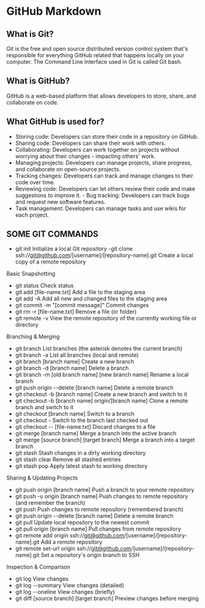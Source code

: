 # GitHub Markdown 

## What is Git?
Git is the free and open source distributed version control system that's responsible for everything GitHub related that happens locally on your computer.
The Command Line Interface used in Git is called Git bash.
## What is GitHub?
GitHub is a web-based platform that allows developers to store, share, and collaborate on code.

## What GitHub is used for?
- Storing code: Developers can store their code in a repository on GitHub. 
- Sharing code: Developers can share their work with others. 
- Collaborating: Developers can work together on projects without worrying about their changes - impacting others' work. 
- Managing projects: Developers can manage projects, share progress, and collaborate on open-source projects. 
- Tracking changes: Developers can track and manage changes to their code over time. 
- Reviewing code: Developers can let others review their code and make suggestions to improve it. - Bug tracking: Developers can track bugs and request new software features. 
- Task management: Developers can manage tasks and use wikis for each project.

## SOME GIT COMMANDS
- git init	Initialize a local Git repository
-git clone ssh://git@github.com/[username]/[repository-name].git	Create a local copy of a remote repository

Basic Snapshotting
- git status	Check status
- git add [file-name.txt]	Add a file to the staging area
- git add -A	Add all new and changed files to the staging area
- git commit -m "[commit message]"	Commit changes
- git rm -r [file-name.txt]	Remove a file (or folder)
- git remote -v	View the remote repository of the currently working file or directory

Branching & Merging
- git branch	List branches (the asterisk denotes the current branch)
- git branch -a	List all branches (local and remote)
- git branch [branch name]	Create a new branch
- git branch -d [branch name]	Delete a branch
- git branch -m [old branch name] [new branch name]	Rename a local branch
- git push origin --delete [branch name]	Delete a remote branch
- git checkout -b [branch name]	Create a new branch and switch to it
- git checkout -b [branch name] origin/[branch name]	Clone a remote branch and switch to it
- git checkout [branch name]	Switch to a branch
- git checkout -	Switch to the branch last checked out
- git checkout -- [file-name.txt]	Discard changes to a file
- git merge [branch name]	Merge a branch into the active branch
- git merge [source branch] [target branch]	Merge a branch into a target branch
- git stash	Stash changes in a dirty working directory
- git stash clear	Remove all stashed entries
- git stash pop	Apply latest stash to working directory

Sharing & Updating Projects
- git push origin [branch name]	Push a branch to your remote repository
- git push -u origin [branch name]	Push changes to remote repository (and remember the branch)
- git push	Push changes to remote repository (remembered branch)
- git push origin --delete [branch name]	Delete a remote branch
- git pull	Update local repository to the newest commit
- git pull origin [branch name]	Pull changes from remote repository
- git remote add origin ssh://git@github.com/[username]/[repository-name].git	Add a remote repository
- git remote set-url origin ssh://git@github.com/[username]/[repository-name].git	Set a repository's origin branch to SSH

Inspection & Comparison
- git log	View changes
- git log --summary	View changes (detailed)
- git log --oneline	View changes (briefly)
- git diff [source branch] [target branch]	Preview changes before merging










